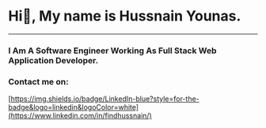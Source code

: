 # Hi👋, My name is Hussnain Younas.
___
### I Am A Software Engineer Working As Full Stack Web Application Developer.
### Contact me on:
[https://img.shields.io/badge/LinkedIn-blue?style=for-the-badge&logo=linkedin&logoColor=white](https://www.linkedin.com/in/findhussnain/)
